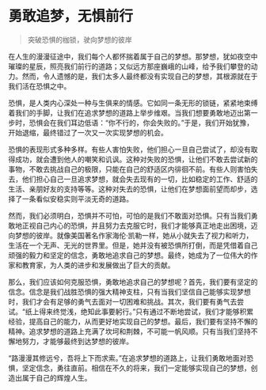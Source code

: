 # 勇敢追梦，无惧前行
> 突破恐惧的枷锁，驶向梦想的彼岸

在人生的漫漫征途中，我们每个人都怀揣着属于自己的梦想。那梦想，犹如夜空中璀璨的星辰，照亮我们前行的道路；又似远方那座巍峨的山峰，给予我们攀登的动力。然而，令人遗憾的是，我们太多人最终都没有实现自己的梦想，其根源就在于我们活在恐惧之中。

恐惧，是人类内心深处一种与生俱来的情感。它如同一条无形的锁链，紧紧地束缚着我们的手脚，让我们在追求梦想的道路上举步维艰。当我们想要勇敢地迈出第一步时，恐惧会在我们耳边低语：“你不行的，你会失败的。”于是，我们开始犹豫，开始退缩，最终错过了一次又一次实现梦想的机会。

恐惧的表现形式多种多样。有些人害怕失败，他们担心一旦自己尝试了，却没有取得成功，就会遭到他人的嘲笑和讥讽。这种对失败的恐惧，让他们不敢去尝试新的事物，不敢去挑战自己的极限，只能在自己的舒适区内徘徊不前。有些人则害怕失去，他们担心自己一旦追求梦想，就会失去现有的一切，比如稳定的工作、舒适的生活、亲朋好友的支持等等。这种对失去的恐惧，让他们在梦想面前望而却步，选择了一条看似安稳实则平淡无奇的道路。

然而，我们必须明白，恐惧并不可怕，可怕的是我们不敢面对恐惧。只有当我们勇敢地正视自己内心的恐惧，并且努力去克服它时，我们才能够真正地走出困境，迈向梦想的彼岸。就像美国著名作家海伦·凯勒一样，她从小就失去了视力和听力，生活在一个无声、无光的世界里。但是，她并没有被恐惧所打倒，而是凭借着自己顽强的毅力和坚定的信念，勇敢地追求自己的梦想。最终，她成为了一位伟大的作家和教育家，为人类的进步和发展做出了巨大的贡献。

那么，我们应该如何克服恐惧，勇敢地追求自己的梦想呢？首先，我们要有坚定的信念。信念是我们战胜恐惧的强大精神支柱，只有当我们坚信自己能够实现梦想时，我们才会有足够的勇气去面对一切困难和挑战。其次，我们要有勇气去尝试。“纸上得来终觉浅，绝知此事要躬行。”只有通过不断地尝试，我们才能够积累经验，提高自己的能力，从而更好地实现自己的梦想。最后，我们要有坚持不懈的精神。追求梦想的道路上充满了坎坷和荆棘，不可能一帆风顺。只有当我们坚持不懈地努力，才能够最终到达梦想的彼岸。

“路漫漫其修远兮，吾将上下而求索。”在追求梦想的道路上，让我们勇敢地面对恐惧，坚定信念，勇往直前。相信在不久的将来，我们一定能够实现自己的梦想，创造出属于自己的辉煌人生。